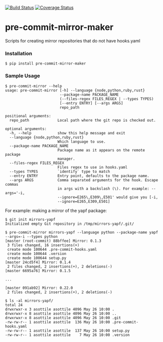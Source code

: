 [![Build Status](https://travis-ci.org/pre-commit/pre-commit-mirror-maker.svg?branch=master)](https://travis-ci.org/pre-commit/pre-commit-mirror-maker)
[![Coverage Status](https://img.shields.io/coveralls/pre-commit/pre-commit-mirror-maker.svg?branch=master)](https://coveralls.io/r/pre-commit/pre-commit-mirror-maker)

pre-commit-mirror-maker
==========

Scripts for creating mirror repositories that do not have hooks.yaml


### Installation

`$ pip install pre-commit-mirror-maker`


### Sample Usage

```
$ pre-commit-mirror --help
usage: pre-commit-mirror [-h] --language {node,python,ruby,rust}
                         --package-name PACKAGE_NAME
                         (--files-regex FILES_REGEX | --types TYPES)
                         [--entry ENTRY] [--args ARGS]
                         repo_path

positional arguments:
  repo_path             Local path where the git repo is checked out.

optional arguments:
  -h, --help            show this help message and exit
  --language {node,python,ruby,rust}
                        Which language to use.
  --package-name PACKAGE_NAME
                        Package name as it appears on the remote package
                        manager.
  --files-regex FILES_REGEX
                        Files regex to use in hooks.yaml
  --types TYPES         `identify` type to match
  --entry ENTRY         Entry point, defaults to the package name.
  --args ARGS           Comma separated arguments for the hook. Escape commas
                        in args with a backslash (\). For example: --args='-i,
                        --ignore=E265\,E309\,E501' would give you [-i,
                        --ignore=E265,E309,E501]
```


For example: making a mirror of the yapf package:

```console
$ git init mirrors-yapf
Initialized empty Git repository in /tmp/mirrors-yapf/.git/

$ pre-commit-mirror mirrors-yapf --language python --package-name yapf --args=-i --types python
[master (root-commit) 88bffee] Mirror: 0.1.3
 3 files changed, 16 insertions(+)
 create mode 100644 .pre-commit-hooks.yaml
 create mode 100644 .version
 create mode 100644 setup.py
[master 24cd5f4] Mirror: 0.1.4
 2 files changed, 2 insertions(+), 2 deletions(-)
[master 6695a76] Mirror: 0.1.5

...

[master 091ab92] Mirror: 0.22.0
 2 files changed, 2 insertions(+), 2 deletions(-)

$ ls -al mirrors-yapf/
total 24
drwxrwxr-x 3 asottile asottile 4096 May 26 10:00 .
drwxrwxr-x 8 asottile asottile 4096 May 26 10:00 ..
drwxrwxr-x 8 asottile asottile 4096 May 26 10:00 .git
-rw-rw-r-- 1 asottile asottile  136 May 26 10:00 .pre-commit-hooks.yaml
-rw-rw-r-- 1 asottile asottile  137 May 26 10:00 setup.py
-rw-rw-r-- 1 asottile asottile    7 May 26 10:00 .version
```
